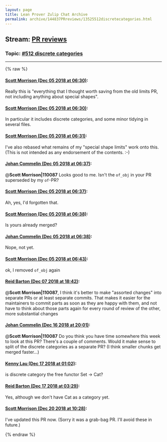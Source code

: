 ```yaml
---
layout: page
title: Lean Prover Zulip Chat Archive 
permalink: archive/144837PRreviews/13525512discretecategories.html
---
```


## Stream: [PR reviews](index.html)
### Topic: [#512 discrete categories](13525512discretecategories.html)

---


{% raw %}
#### [ Scott Morrison (Dec 05 2018 at 06:30)](https://leanprover.zulipchat.com/#narrow/stream/144837-PR%20reviews/topic/%23512%20discrete%20categories/near/150904838):
Really this is "everything that I thought worth saving from the old limits PR, not including anything about special shapes".

#### [ Scott Morrison (Dec 05 2018 at 06:30)](https://leanprover.zulipchat.com/#narrow/stream/144837-PR%20reviews/topic/%23512%20discrete%20categories/near/150904883):
In particular it includes discrete categories, and some minor tidying in several files.

#### [ Scott Morrison (Dec 05 2018 at 06:31)](https://leanprover.zulipchat.com/#narrow/stream/144837-PR%20reviews/topic/%23512%20discrete%20categories/near/150904974):
I've also rebased what remains of my "special shape limits" work onto this. (This is not intended as any endorsement of the contents. :-)

#### [ Johan Commelin (Dec 05 2018 at 06:37)](https://leanprover.zulipchat.com/#narrow/stream/144837-PR%20reviews/topic/%23512%20discrete%20categories/near/150905483):
@**Scott Morrison|110087** Looks good to me. Isn't the `of_obj` in your PR superseded by my `of`-PR?

#### [ Scott Morrison (Dec 05 2018 at 06:37)](https://leanprover.zulipchat.com/#narrow/stream/144837-PR%20reviews/topic/%23512%20discrete%20categories/near/150905494):
Ah, yes, I'd forgotten that.

#### [ Scott Morrison (Dec 05 2018 at 06:38)](https://leanprover.zulipchat.com/#narrow/stream/144837-PR%20reviews/topic/%23512%20discrete%20categories/near/150905496):
Is yours already merged?

#### [ Johan Commelin (Dec 05 2018 at 06:38)](https://leanprover.zulipchat.com/#narrow/stream/144837-PR%20reviews/topic/%23512%20discrete%20categories/near/150905546):
Nope, not yet.

#### [ Scott Morrison (Dec 05 2018 at 06:43)](https://leanprover.zulipchat.com/#narrow/stream/144837-PR%20reviews/topic/%23512%20discrete%20categories/near/150905778):
ok, I removed `of_obj` again

#### [ Reid Barton (Dec 07 2018 at 18:42)](https://leanprover.zulipchat.com/#narrow/stream/144837-PR%20reviews/topic/%23512%20discrete%20categories/near/151128542):
@**Scott Morrison|110087**, I think it's better to make "assorted changes" into separate PRs or at least separate commits.
That makes it easier for the maintainers to commit parts as soon as they are happy with them, and not have to think about those parts again for every round of review of the other, more substantial changes

#### [ Johan Commelin (Dec 16 2018 at 20:01)](https://leanprover.zulipchat.com/#narrow/stream/144837-PR%20reviews/topic/%23512%20discrete%20categories/near/151891968):
@**Scott Morrison|110087** Do you think you have time somewhere this week to look at this PR? There's a couple of comments. Would it make sense to split of the discrete categories as a separate PR? (I think smaller chunks get merged faster...)

#### [ Kenny Lau (Dec 17 2018 at 01:02)](https://leanprover.zulipchat.com/#narrow/stream/144837-PR%20reviews/topic/%23512%20discrete%20categories/near/151902875):
is discrete category the free functor Set -> Cat?

#### [ Reid Barton (Dec 17 2018 at 03:29)](https://leanprover.zulipchat.com/#narrow/stream/144837-PR%20reviews/topic/%23512%20discrete%20categories/near/151907735):
Yes, although we don't have Cat as a category yet.

#### [ Scott Morrison (Dec 20 2018 at 10:28)](https://leanprover.zulipchat.com/#narrow/stream/144837-PR%20reviews/topic/%23512%20discrete%20categories/near/152244018):
I've updated this PR now. (Sorry it was a grab-bag PR. I'll avoid these in future.)


{% endraw %}
